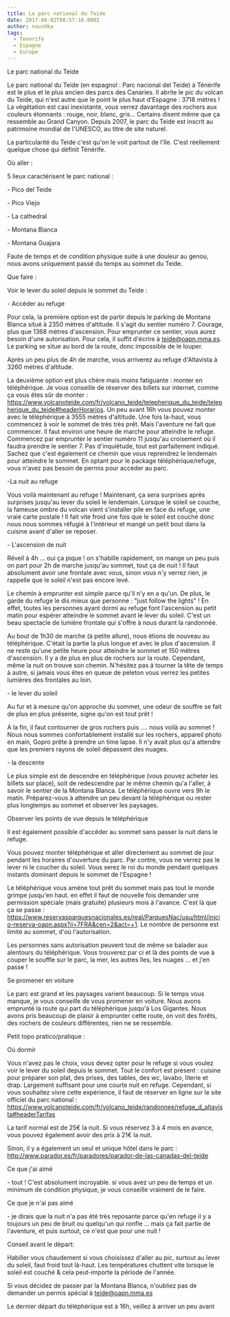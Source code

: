 ```yaml
---
title: Le parc national du Teide
date: 2017-06-02T08:57:16.000Z
author: noushka
tags:
  - Tenerife
  - Espagne
  - Europe
---
```


Le parc national du Teide

Le parc national du Teide (en espagnol : Parc nacional del Teide) à Ténérife est le plus et le plus ancien des parcs des Canaries. Il abrite le pic du volcan du Teide, qui n'est autre que le point le plus haut d'Espagne : 3718 mètres ! La végétation est casi inexistante, vous verrez davantage des rochers aux couleurs étonnants : rouge, noir, blanc, gris... Certains disent même que ça ressemble au Grand Canyon. Depuis 2007, le parc du Teide est inscrit au patrimoine mondial de l'UNESCO, au titre de site naturel.

La particularité du Teide c'est qu'on le voit partout de l'île. C'est réellement quelque chose qui définit Ténérife.

Où aller :

5 lieux caractérisent le parc national :

\- Pico del Teide

\- Pico Viejo

\- La cathedral

\- Montana Blanca

\- Montana Guajara

Faute de temps et de condition physique suite à une douleur au genou, nous avons uniquement passé du temps au sommet du Teide.

Que faire :

Voir le lever du soleil depuis le sommet du Teide :

\- Accéder au refuge

Pour cela, la première option est de partir depuis le parking de Montana Blanca situé à 2350 mètres d'altitude. Il s'agit du sentier numéro 7. Courage, plus que 1368 mètres d'ascension. Pour emprunter ce sentier, vous aurez besoin d'une autorisation. Pour cela, il suffit d'écrire à teide@oapn.mma.es. Le parking se situe au bord de la route, donc impossible de le louper.

Après un peu plus de 4h de marche, vous arriverez au refuge d'Altavista à 3260 mètres d'altitude.

La deuxième option est plus chère mais moins fatiguante : monter en téléphérique. Je vous conseille de réserver des billets sur internet, comme ça vous êtes sûr de monter : https://www.volcanoteide.com/fr/volcano_teide/telepherique_du_teide/telepherique_du_teide#headerHorarios. Un peu avant 16h vous pouvez monter avec le téléphérique à 3555 mètres d'altitude. Une fois la-haut, vous commencez à voir le sommet de très très prêt. Mais l'aventure ne fait que commencer. Il faut environ une heure de marche pour atteindre le refuge. Commencez par emprunter le sentier numéro 11 jusqu'au croisement où il faudra prendre le sentier 7. Pas d'inquiétude, tout est parfaitement indiqué. Sachez que c'est également ce chemin que vous reprendrez le lendemain pour atteindre le sommet. En optant pour le package téléphérique/refuge, vous n'avez pas besoin de permis pour accéder au parc.

\-La nuit au refuge

Vous voilà maintenant au refuge ! Maintenant, ça sera surprises après surprises jusqu'au lever du soleil le lendemain. Lorsque le soleil se couche, la fameuse ombre du volcan vient s'installer pile en face du refuge, une vraie carte postale ! Il fait vite froid une fois que le soleil est couché donc nous nous sommes réfugié à l'intérieur et mangé un petit bout dans la cuisine avant d'aller se reposer.

\- L'ascension de nuit

Réveil à 4h ... oui ça pique ! on s'habille rapidement, on mange un peu puis on part pour 2h de marche jusqu'au sommet, tout ça de nuit ! Il faut absolument avoir une frontale avec vous, sinon vous n'y verrez rien, je rappelle que le soleil n'est pas encore levé.

Le chemin à emprunter est simple parce qu'il n'y en a qu'un. De plus, le garde du refuge le dis mieux que personne : "just follow the lights" ! En effet, toutes les personnes ayant dormi au refuge font l'ascension au petit matin pour espérer atteindre le sommet avant le lever du soleil. C'est un beau spectacle de lumière frontale qui s'offre à nous durant la randonnée.

Au bout de 1h30 de marche (à petite allure), nous étions de nouveau au téléphérique. C'était la partie la plus longue et avec le plus d'ascension. Il ne reste qu'une petite heure pour atteindre le sommet et 150 mètres d'ascension. Il y a de plus en plus de rochers sur la route. Cependant, même la nuit on trouve son chemin. N'hésitez pas à tourner la tête de temps à autre, si jamais vous êtes en queue de peleton vous verrez les petites lumières des frontales au loin.

\- le lever du soleil

Au fur et à mesure qu'on approche du sommet, une odeur de souffre se fait de plus en plus présente, signe qu'on est tout prêt !

A la fin, il faut contourner de gros rochers puis .... nous voilà au sommet ! Nous nous sommes confortablement installé sur les rochers, appareil photo en main, Gopro prête à prendre un time lapse. Il n'y avait plus qu'a attendre que les premiers rayons de soleil dépassent des nuages.

\- la descente

Le plus simple est de descendre en téléphérique (vous pouvez acheter les billets sur place), soit de redescendre par le même chemin qu'a l'aller, à savoir le sentier de la Montana Blanca. Le téléphérique ouvre vers 9h le matin. Préparez-vous à attendre un peu devant la téléphérique ou rester plus longtemps au sommet et observer les paysages.

Observer les points de vue depuis le téléphérique

Il est également possible d'accéder au sommet sans passer la nuit dans le refuge.

Vous pouvez monter téléphérique et aller directement au sommet de jour pendant les horaires d'ouverture du parc. Par contre, vous ne verrez pas le lever ni le coucher du soleil. Vous serez le roi du monde pendant quelques instants dominant depuis le sommet de l'Espagne !

Le téléphérique vous amène tout prêt du sommet mais pas tout le monde grimpe jusqu'en haut. en effet il faut de nouvelle fois demander une permission spéciale (mais gratuite) plusieurs mois à l'avance. C'est là que ça se passe : https://www.reservasparquesnacionales.es/real/ParquesNac/usu/html/inicio-reserva-oapn.aspx?ii=7FRA&cen=2&act=+1. Le nombre de personne est limité au sommet, d'où l'autorisation.

Les personnes sans autorisation peuvent tout de même se balader aux alentours du téléphérique. Vous trouverez par ci et là des points de vue à couper le souffle sur le parc, la mer, les autres îles, les nuages ... et j'en passe !

Se promener en voiture

Le parc est grand et les paysages varient beaucoup. Si le temps vous manque, je vous conseille de vous promener en voiture. Nous avons emprunté la route qui part du téléphérique jusqu'à Los Gigantes. Nous avons pris beaucoup de plaisir à emprunter cette route, on voit des forêts, des rochers de couleurs différentes, rien ne se ressemble.

Petit topo pratico/pratique :

Où dormir

Vous n'avez pas le choix, vous devez opter pour le refuge si vous voulez voir le lever du soleil depuis le sommet. Tout le confort est présent : cuisine pour préparer son plat, des prises, des tables, des wc, lavabo, literie et drap. Largement suffisant pour une courte nuit en refuge. Cependant, si vous souhaitez vivre cette expérience, il faut de réserver en ligne sur le site officiel du parc national : https://www.volcanoteide.com/fr/volcano_teide/randonnee/refuge_d_altavista#headerTarifas

La tarif normal est de 25€ la nuit. Si vous réservez 3 à 4 mois en avance, vous pouvez également avoir des prix à 21€ la nuit.

Sinon, il y a également un seul et unique hôtel dans le parc : http://www.parador.es/fr/paradores/parador-de-las-canadas-del-teide

Ce que j'ai aimé

\- tout ! C'est absolument incroyable. si vous avez un peu de temps et un minimum de condition physique, je vous conseille vraiment de le faire.

Ce que je n'ai pas aimé

\- je dirais que la nuit n'a pas été très reposante parce qu'en refuge il y a toujours un peu de bruit ou quelqu'un qui ronfle ... mais ça fait partie de l'aventure, et puis surtout, ce n'est que pour une nuit !

Conseil avant le départ:

Habiller vous chaudement si vous choisissez d'aller au pic, surtout au lever du soleil, faut froid tout là-haut. Les températures chuttent vite lorsque le soleil est couché & cela peut-importe la période de l'année.

Si vous décidez de passer par la Montana Blanca, n'oubliez pas de demander un permis spécial à teide@oapn.mma.es

Le dernier départ du téléphérique est à 16h, veillez à arriver un peu avant
